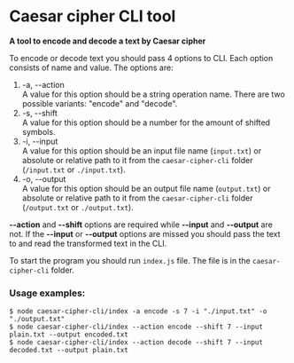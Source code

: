 # Caesar cipher CLI tool

**A tool to encode and decode a text by Caesar cipher**

To encode or decode text you should pass 4 options to CLI. Each option consists of name and value.
The options are:

1. -a, --action  
   A value for this option should be a string operation name. There are two possible variants: "encode" and "decode".
1. -s, --shift  
   A value for this option should be a number for the amount of shifted symbols.
1. -i, --input  
   A value for this option should be an input file name (```input.txt```) or absolute or relative path to it from the ```caesar-cipher-cli``` folder (```/input.txt``` or ```./input.txt```).
1. -o, --output  
   A value for this option should be an output file name (```output.txt```) or absolute or relative path to it from the ```caesar-cipher-cli``` folder (```/output.txt``` or ```./output.txt```).

**--action** and **--shift** options are required while **--input** and **--output** are not. If the **--input** or **--output** options are missed you should pass the text to and read the transformed text in the CLI.

To start the program you should run ```index.js``` file. The file is in the ```caesar-cipher-cli``` folder.

### Usage examples:

```$ node caesar-cipher-cli/index -a encode -s 7 -i "./input.txt" -o "./output.txt"```   
```$ node caesar-cipher-cli/index --action encode --shift 7 --input plain.txt --output encoded.txt```    
```$ node caesar-cipher-cli/index --action decode --shift 7 --input decoded.txt --output plain.txt```  
